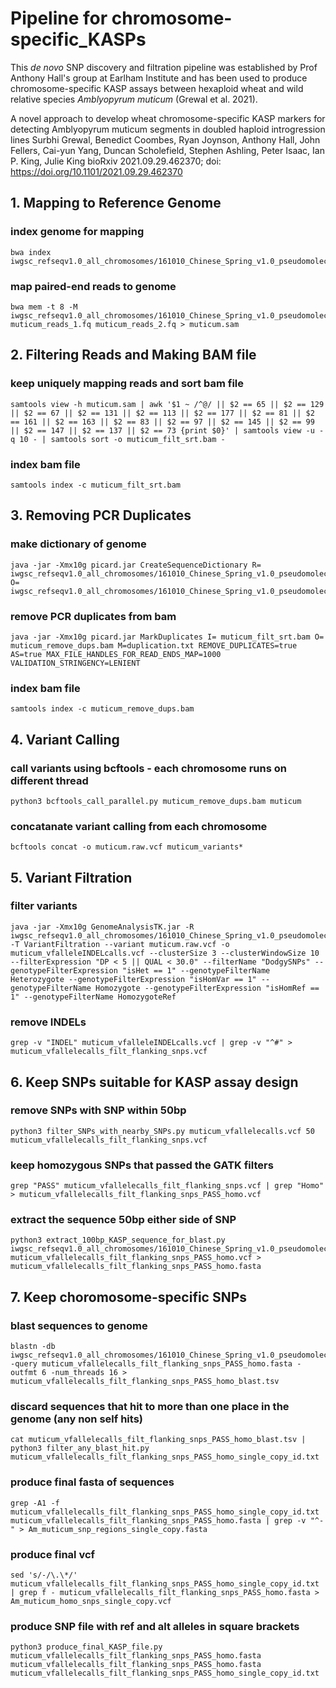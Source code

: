 # Pipeline for chromosome-specific_KASPs

This _de novo_ SNP discovery and filtration pipeline was established by Prof Anthony Hall's group at Earlham Institute and has been used to produce chromosome-specific KASP assays between hexaploid wheat and wild relative species _Amblyopyrum muticum_ (Grewal et al. 2021).

A novel approach to develop wheat chromosome-specific KASP markers for detecting Amblyopyrum muticum segments in doubled haploid introgression lines
Surbhi Grewal, Benedict Coombes, Ryan Joynson, Anthony Hall, John Fellers, Cai-yun Yang, Duncan Scholefield, Stephen Ashling, Peter Isaac, Ian P. King, Julie King
bioRxiv 2021.09.29.462370; doi: https://doi.org/10.1101/2021.09.29.462370


## 1. Mapping to Reference Genome


### index genome for mapping

```
bwa index iwgsc_refseqv1.0_all_chromosomes/161010_Chinese_Spring_v1.0_pseudomolecules.fasta
```

### map paired-end reads to genome

```
bwa mem -t 8 -M iwgsc_refseqv1.0_all_chromosomes/161010_Chinese_Spring_v1.0_pseudomolecules.fasta muticum_reads_1.fq muticum_reads_2.fq > muticum.sam
```
## 2. Filtering Reads and Making BAM file

### keep uniquely mapping reads and sort bam file

```
samtools view -h muticum.sam | awk '$1 ~ /^@/ || $2 == 65 || $2 == 129 || $2 == 67 || $2 == 131 || $2 == 113 || $2 == 177 || $2 == 81 || $2 == 161 || $2 == 163 || $2 == 83 || $2 == 97 || $2 == 145 || $2 == 99 || $2 == 147 || $2 == 137 || $2 == 73 {print $0}' | samtools view -u -q 10 - | samtools sort -o muticum_filt_srt.bam -
```

### index bam file

```
samtools index -c muticum_filt_srt.bam
```

## 3. Removing PCR Duplicates

### make dictionary of genome

```
java -jar -Xmx10g picard.jar CreateSequenceDictionary R= iwgsc_refseqv1.0_all_chromosomes/161010_Chinese_Spring_v1.0_pseudomolecules.fasta O= iwgsc_refseqv1.0_all_chromosomes/161010_Chinese_Spring_v1.0_pseudomolecules.dict
```

### remove PCR duplicates from bam

```
java -jar -Xmx10g picard.jar MarkDuplicates I= muticum_filt_srt.bam O= muticum_remove_dups.bam M=duplication.txt REMOVE_DUPLICATES=true AS=true MAX_FILE_HANDLES_FOR_READ_ENDS_MAP=1000 VALIDATION_STRINGENCY=LENIENT
```

### index bam file

```
samtools index -c muticum_remove_dups.bam
```

## 4. Variant Calling

### call variants using bcftools - each chromosome runs on different thread

```
python3 bcftools_call_parallel.py muticum_remove_dups.bam muticum
```

### concatanate variant calling from each chromosome

```
bcftools concat -o muticum.raw.vcf muticum_variants*
```

## 5. Variant Filtration

### filter variants

```
java -jar -Xmx10g GenomeAnalysisTK.jar -R iwgsc_refseqv1.0_all_chromosomes/161010_Chinese_Spring_v1.0_pseudomolecules.fasta -T VariantFiltration --variant muticum.raw.vcf -o muticum_vfalleleINDELcalls.vcf --clusterSize 3 --clusterWindowSize 10 --filterExpression "DP < 5 || QUAL < 30.0" --filterName "DodgySNPs" --genotypeFilterExpression "isHet == 1" --genotypeFilterName Heterozygote --genotypeFilterExpression "isHomVar == 1" --genotypeFilterName Homozygote --genotypeFilterExpression "isHomRef == 1" --genotypeFilterName HomozygoteRef
```

### remove INDELs

```
grep -v "INDEL" muticum_vfalleleINDELcalls.vcf | grep -v "^#" > muticum_vfallelecalls_filt_flanking_snps.vcf
```

## 6. Keep SNPs suitable for KASP assay design

### remove SNPs with SNP within 50bp

```
python3 filter_SNPs_with_nearby_SNPs.py muticum_vfallelecalls.vcf 50 muticum_vfallelecalls_filt_flanking_snps.vcf
```

### keep homozygous SNPs that passed the GATK filters

```
grep "PASS" muticum_vfallelecalls_filt_flanking_snps.vcf | grep "Homo" > muticum_vfallelecalls_filt_flanking_snps_PASS_homo.vcf
```

### extract the sequence 50bp either side of SNP

```
python3 extract_100bp_KASP_sequence_for_blast.py iwgsc_refseqv1.0_all_chromosomes/161010_Chinese_Spring_v1.0_pseudomolecules.fasta muticum_vfallelecalls_filt_flanking_snps_PASS_homo.vcf > muticum_vfallelecalls_filt_flanking_snps_PASS_homo.fasta
```
## 7. Keep choromosome-specific SNPs

### blast sequences to genome

```
blastn -db iwgsc_refseqv1.0_all_chromosomes/161010_Chinese_Spring_v1.0_pseudomolecules.fasta -query muticum_vfallelecalls_filt_flanking_snps_PASS_homo.fasta -outfmt 6 -num_threads 16 > muticum_vfallelecalls_filt_flanking_snps_PASS_homo_blast.tsv
```

### discard sequences that hit to more than one place in the genome (any non self hits)

```
cat muticum_vfallelecalls_filt_flanking_snps_PASS_homo_blast.tsv | python3 filter_any_blast_hit.py muticum_vfallelecalls_filt_flanking_snps_PASS_homo_single_copy_id.txt
```

### produce final fasta of sequences

```
grep -A1 -f muticum_vfallelecalls_filt_flanking_snps_PASS_homo_single_copy_id.txt muticum_vfallelecalls_filt_flanking_snps_PASS_homo.fasta | grep -v "^-" > Am_muticum_snp_regions_single_copy.fasta
```

### produce final vcf

```
sed 's/-/\.\*/' muticum_vfallelecalls_filt_flanking_snps_PASS_homo_single_copy_id.txt | grep f - muticum_vfallelecalls_filt_flanking_snps_PASS_homo.fasta > Am_muticum_homo_snps_single_copy.vcf
```

### produce SNP file with ref and alt alleles in square brackets

```
python3 produce_final_KASP_file.py muticum_vfallelecalls_filt_flanking_snps_PASS_homo.fasta muticum_vfallelecalls_filt_flanking_snps_PASS_homo.fasta muticum_vfallelecalls_filt_flanking_snps_PASS_homo_single_copy_id.txt
```
